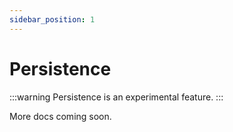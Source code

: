 ```yaml
---
sidebar_position: 1
---
```


# Persistence

:::warning
Persistence is an experimental feature.
:::

More docs coming soon.

